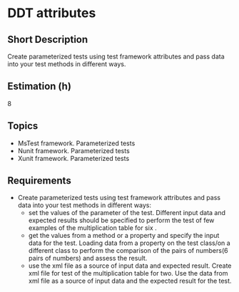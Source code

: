 # DDT attributes

## Short Description

Create parameterized tests using test framework attributes and pass data into your test methods in different ways.

## Estimation (h)

8

## Topics

* MsTest framework. Parameterized tests
* Nunit framework. Parameterized tests
* Xunit framework. Parameterized tests

## Requirements

* Create parameterized tests using test framework attributes and pass data into your test methods in different ways:
  * set the values of the parameter of the test. Different input data and expected results should be specified to
    perform the test of few examples of the multiplication table for six .
  * get the values from a method or a property and specify the input data for the test. Loading data from a property on
    the test class/on a different class to perform the comparison of the pairs of numbers(6 pairs of numbers) and assess
    the result.
  * use the xml file as a source of input data and expected result. Create xml file for test of the multiplication table
    for two. Use the data from xml file as a source of input data and the expected result for the test.
